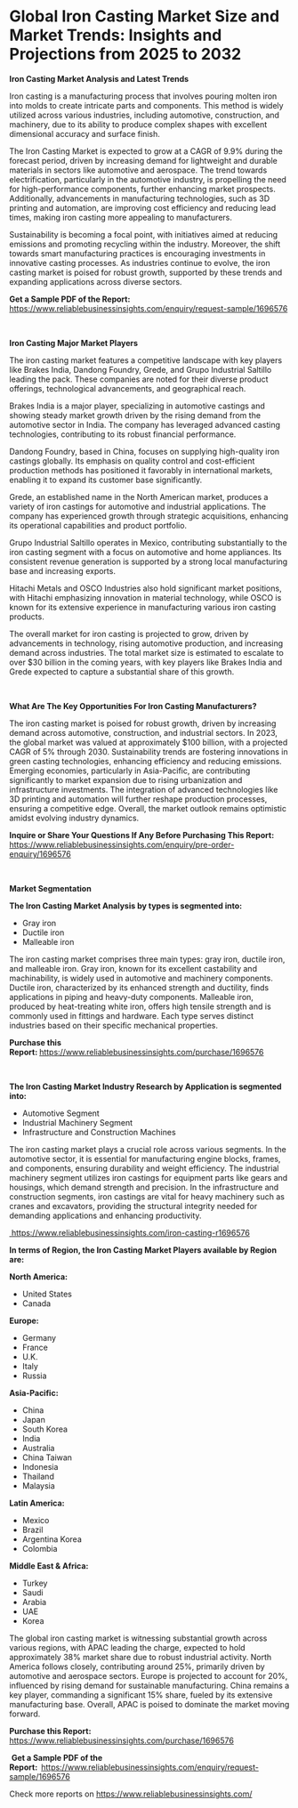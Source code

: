 <p><h1>Global Iron Casting Market Size and Market Trends: Insights and Projections from 2025 to 2032</h1></p><p><strong>Iron Casting Market Analysis and Latest Trends</strong></p>
<p><p>Iron casting is a manufacturing process that involves pouring molten iron into molds to create intricate parts and components. This method is widely utilized across various industries, including automotive, construction, and machinery, due to its ability to produce complex shapes with excellent dimensional accuracy and surface finish.</p><p>The Iron Casting Market is expected to grow at a CAGR of 9.9% during the forecast period, driven by increasing demand for lightweight and durable materials in sectors like automotive and aerospace. The trend towards electrification, particularly in the automotive industry, is propelling the need for high-performance components, further enhancing market prospects. Additionally, advancements in manufacturing technologies, such as 3D printing and automation, are improving cost efficiency and reducing lead times, making iron casting more appealing to manufacturers.</p><p>Sustainability is becoming a focal point, with initiatives aimed at reducing emissions and promoting recycling within the industry. Moreover, the shift towards smart manufacturing practices is encouraging investments in innovative casting processes. As industries continue to evolve, the iron casting market is poised for robust growth, supported by these trends and expanding applications across diverse sectors.</p></p>
<p><strong>Get a Sample PDF of the Report:&nbsp;</strong> <a href="https://www.reliablebusinessinsights.com/enquiry/request-sample/1696576?utm_campaign=3043&utm_medium=2&utm_source=Github&utm_content=ia&utm_term=27032025&utm_id=iron-casting">https://www.reliablebusinessinsights.com/enquiry/request-sample/1696576</a></p>
<p>&nbsp;</p>
<p><strong>Iron Casting Major Market Players</strong></p>
<p><p>The iron casting market features a competitive landscape with key players like Brakes India, Dandong Foundry, Grede, and Grupo Industrial Saltillo leading the pack. These companies are noted for their diverse product offerings, technological advancements, and geographical reach.</p><p>Brakes India is a major player, specializing in automotive castings and showing steady market growth driven by the rising demand from the automotive sector in India. The company has leveraged advanced casting technologies, contributing to its robust financial performance.</p><p>Dandong Foundry, based in China, focuses on supplying high-quality iron castings globally. Its emphasis on quality control and cost-efficient production methods has positioned it favorably in international markets, enabling it to expand its customer base significantly.</p><p>Grede, an established name in the North American market, produces a variety of iron castings for automotive and industrial applications. The company has experienced growth through strategic acquisitions, enhancing its operational capabilities and product portfolio.</p><p>Grupo Industrial Saltillo operates in Mexico, contributing substantially to the iron casting segment with a focus on automotive and home appliances. Its consistent revenue generation is supported by a strong local manufacturing base and increasing exports.</p><p>Hitachi Metals and OSCO Industries also hold significant market positions, with Hitachi emphasizing innovation in material technology, while OSCO is known for its extensive experience in manufacturing various iron casting products. </p><p>The overall market for iron casting is projected to grow, driven by advancements in technology, rising automotive production, and increasing demand across industries. The total market size is estimated to escalate to over $30 billion in the coming years, with key players like Brakes India and Grede expected to capture a substantial share of this growth.</p></p>
<p>&nbsp;</p>
<p><strong>What Are The Key Opportunities For Iron Casting Manufacturers?</strong></p>
<p><p>The iron casting market is poised for robust growth, driven by increasing demand across automotive, construction, and industrial sectors. In 2023, the global market was valued at approximately $100 billion, with a projected CAGR of 5% through 2030. Sustainability trends are fostering innovations in green casting technologies, enhancing efficiency and reducing emissions. Emerging economies, particularly in Asia-Pacific, are contributing significantly to market expansion due to rising urbanization and infrastructure investments. The integration of advanced technologies like 3D printing and automation will further reshape production processes, ensuring a competitive edge. Overall, the market outlook remains optimistic amidst evolving industry dynamics.</p></p>
<p><strong>Inquire or Share Your Questions If Any Before Purchasing This Report:</strong> <a href="https://www.reliablebusinessinsights.com/enquiry/pre-order-enquiry/1696576?utm_campaign=3043&utm_medium=2&utm_source=Github&utm_content=ia&utm_term=27032025&utm_id=iron-casting">https://www.reliablebusinessinsights.com/enquiry/pre-order-enquiry/1696576</a></p>
<p>&nbsp;</p>
<p><strong>Market Segmentation</strong></p>
<p><strong>The Iron Casting Market Analysis by types is segmented into:</strong></p>
<p><ul><li>Gray iron</li><li>Ductile iron</li><li>Malleable iron</li></ul></p>
<p><p>The iron casting market comprises three main types: gray iron, ductile iron, and malleable iron. Gray iron, known for its excellent castability and machinability, is widely used in automotive and machinery components. Ductile iron, characterized by its enhanced strength and ductility, finds applications in piping and heavy-duty components. Malleable iron, produced by heat-treating white iron, offers high tensile strength and is commonly used in fittings and hardware. Each type serves distinct industries based on their specific mechanical properties.</p></p>
<p><strong>Purchase this Report:&nbsp;</strong><a href="https://www.reliablebusinessinsights.com/purchase/1696576?utm_campaign=3043&utm_medium=2&utm_source=Github&utm_content=ia&utm_term=27032025&utm_id=iron-casting">https://www.reliablebusinessinsights.com/purchase/1696576</a></p>
<p>&nbsp;</p>
<p><strong>The Iron Casting Market Industry Research by Application is segmented into:</strong></p>
<p><ul><li>Automotive Segment</li><li>Industrial Machinery Segment</li><li>Infrastructure and Construction Machines</li></ul></p>
<p><p>The iron casting market plays a crucial role across various segments. In the automotive sector, it is essential for manufacturing engine blocks, frames, and components, ensuring durability and weight efficiency. The industrial machinery segment utilizes iron castings for equipment parts like gears and housings, which demand strength and precision. In the infrastructure and construction segments, iron castings are vital for heavy machinery such as cranes and excavators, providing the structural integrity needed for demanding applications and enhancing productivity.</p></p>
<p><a href="https://www.reliablebusinessinsights.com/iron-casting-r1696576?utm_campaign=3043&utm_medium=2&utm_source=Github&utm_content=ia&utm_term=27032025&utm_id=iron-casting">&nbsp;https://www.reliablebusinessinsights.com/iron-casting-r1696576</a></p>
<p><strong>In terms of Region, the Iron Casting Market Players available by Region are:</strong></p>
<p>
    <p> <strong> North America: </strong>
        <ul>
            <li>United States</li>
            <li>Canada</li>
        </ul>
        </p> 
    <p> <strong> Europe: </strong>
        <ul>
            <li>Germany</li>
            <li>France</li>
            <li>U.K.</li>
            <li>Italy</li>
            <li>Russia</li>
        </ul>
        </p> 
    <p> <strong> Asia-Pacific: </strong>
        <ul>
            <li>China</li>
            <li>Japan</li>
            <li>South Korea</li>
            <li>India</li>
            <li>Australia</li>
            <li>China Taiwan</li>
            <li>Indonesia</li>
            <li>Thailand</li>
            <li>Malaysia</li>
        </ul>
        </p> 
    <p> <strong> Latin America: </strong>
        <ul>
            <li>Mexico</li>
            <li>Brazil</li>
            <li>Argentina Korea</li>
            <li>Colombia</li>
        </ul>
        </p> 
    <p> <strong> Middle East & Africa: </strong>
        <ul>
            <li>Turkey</li>
            <li>Saudi</li>
            <li>Arabia</li>
            <li>UAE</li>
            <li>Korea</li>
        </ul>
    </p>
    </p>
<p><p>The global iron casting market is witnessing substantial growth across various regions, with APAC leading the charge, expected to hold approximately 38% market share due to robust industrial activity. North America follows closely, contributing around 25%, primarily driven by automotive and aerospace sectors. Europe is projected to account for 20%, influenced by rising demand for sustainable manufacturing. China remains a key player, commanding a significant 15% share, fueled by its extensive manufacturing base. Overall, APAC is poised to dominate the market moving forward.</p></p>
<p><strong>Purchase this Report: </strong><a href="https://www.reliablebusinessinsights.com/purchase/1696576?utm_campaign=3043&utm_medium=2&utm_source=Github&utm_content=ia&utm_term=27032025&utm_id=iron-casting">https://www.reliablebusinessinsights.com/purchase/1696576</a></p>
<p>&nbsp;<strong>Get a Sample PDF of the Report:&nbsp;&nbsp;</strong><a href="https://www.reliablebusinessinsights.com/enquiry/request-sample/1696576?utm_campaign=3043&utm_medium=2&utm_source=Github&utm_content=ia&utm_term=27032025&utm_id=iron-casting">https://www.reliablebusinessinsights.com/enquiry/request-sample/1696576</a></p>
<p><strong></strong></p>
<p>Check more reports on <a href="https://www.reliablebusinessinsights.com/?utm_campaign=3043&utm_medium=2&utm_source=Github&utm_content=ia&utm_term=27032025&utm_id=iron-casting">https://www.reliablebusinessinsights.com/</a></p>